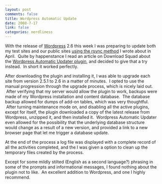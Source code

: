```yaml
--- 
layout: post
comments: false
title: Wordpress Automatic Update
date: 2008-7-17
link: false
categories: nerdliness
---
```

With the release of <a title="Wordpress.org" href="http://wordpress.org">Wordpress</a> 2.6 this week I was preparing to update both my test sites and our public sites <a title="Using rsync to Update Wordpress" href="http://zanshin.net/2008/04/28/using-rsync-to-update-wordpress/">using the rsync method</a> I wrote about in April.  Quite by happenstance I read an article on Download Squad about the <a title="Wordpress Automatic Updater plugin" href="http://wordpress.org/extend/plugins/wordpress-automatic-upgrade/">Wordpress Automatic Updater plugin</a>, and decided to give that a try instead.  In short it worked perfectly.

After downloading the plugin and installing it, I was able to upgrade each site from version 2.5.1 to 2.6 in a matter of minutes.  I opted to use the manual progression through the upgrade process, which is nicely laid out.  After verifying that my server would allow the plugin to work, backups were made of my Wordpress installation and content database.  The database backup allowed for dumps of add-on tables, which was very thoughtful.  After turning maintenance mode on, and disabling all the active plugins, except for itself, the plugin downloaded a copy of the latest release from Wordpress, unzipped it, and then installed it.  Wordpress Automatic Updater even allowed for the possibility that the underlying database structure would change as a result of a new version, and provided a link to a new browser page that let me trigger a database update.

At the end of the process a log file was displayed with a complete record of all the activities completed, and the I was given a option to clean up the temporary files created by the process.

Except for some mildly stilted (English as a second language?) phrasing in some of the prompts and informational messages, I found nothing about the plugin not to like.  An excellent addition to Wordpress, and one I highly recommend.
